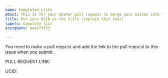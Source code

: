 ```yaml
---
name: Completed Lists
about: This is for your master pull request to merge your master into this repo.
title: Put your UCID as the title (replace this text)
labels: Complete list
assignees: aaa373373

---
```


You need to make a pull request and add the link to the pull request to this issue when you submit.  

PULL REQUEST LINK:

UCID:
